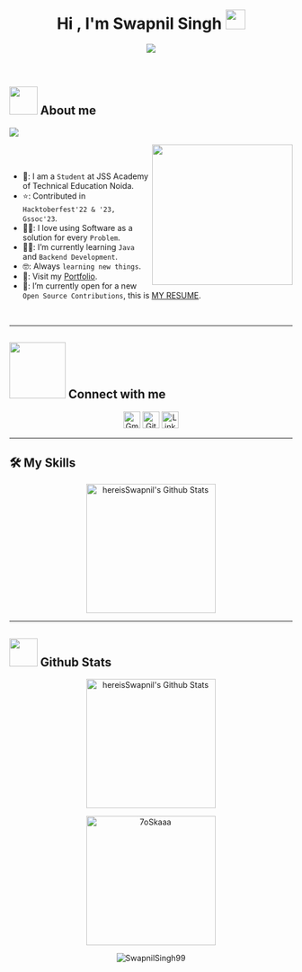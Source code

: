 <h1 align="center">Hi , I'm Swapnil Singh <img src="https://media.giphy.com/media/hvRJCLFzcasrR4ia7z/giphy.gif" width="35"></h1>
<p align="center">
  <img src="https://readme-typing-svg.herokuapp.com?font=Time+New+Roman&color=%23C8BE25&size=25&center=true&vCenter=true&width=600&height=100&lines=Computer+Science+Student;HacktoberFest+2023;Hackerrank+Python+(5⭐);Code+Chef+(2⭐);Always+learning+new+things">
</p>
<br>
	
## <picture><img src = "https://github.com/hereisSwapnil/hereisSwapnil/blob/main/Images/about_me.gif?raw=true" width = 50px></picture> About me
<img src="https://visitcount.itsvg.in/api?id=hereisSwapnil&label=Profile%20Views&color=6&icon=5&pretty=true" align="center"/>

<picture> <img align="right" src="https://github.com/hereisSwapnil/hereisSwapnil/blob/main/Images/Right_Side.gif?raw=true" width = 250px></picture>

<br><br>

- 🏫: I am a `Student` at JSS Academy of Technical Education Noida.
- ⭐: Contributed in `Hacktoberfest'22 & '23, Gssoc'23`.
- 👨‍💻: I love using Software as a solution for every `Problem`.
- 👨‍🎓: I’m currently learning `Java` and `Backend Development`.
- 🤓: Always `learning new things`.
- 📗: Visit my [Portfolio](https://hereisSwapnil.github.io/portfolio/).
- 🤔: I’m currently open for a new `Open Source Contributions`, this is [MY RESUME](https://github.com/hereisSwapnil/hereisSwapnil/blob/main/Resume%20Swapnil%20Singh.pdf).
<br>

---

## <picture> <img src="https://github.com/hereisSwapnil/hereisSwapnil/blob/main/Images/Connect-with-me.gif?raw=true" width="100px"> </picture> Connect with me
<p align="center">
	<a href="mailto:swapnilskumar99@gmail.com"><img  height = 30px; img src="https://img.shields.io/badge/gmail-%23EA4335.svg?style=plastic&logo=gmail&logoColor=white" target="_blank" alt="Gmail"/></a>
	<a href="https://github.com/hereisSwapnil"><img height = 30px; src="https://img.shields.io/badge/github-%23181717.svg?style=plastic&logo=github&logoColor=white " target="_blank" alt="GitHub"/></a>
	<a href="https://www.linkedin.com/in/SwapnilSingh99/"><img  height = 30px; src="https://img.shields.io/badge/linkedin-%230A66C2.svg?style=plastic&logo=linkedin&logoColor=white" target="_blank" alt="LinkedIn"/></a>
</p>

---

## 🛠️ My Skills

<p align="center">
	    <img alt="hereisSwapnil's Github Stats" src="https://skillicons.dev/icons?i=html,css,js,react,nodejs,mongodb,python,java,cpp,c,firebase" height="230px"/> 

---

## <picture> <img src = "https://github.com/hereisSwapnil/hereisSwapnil/blob/main/Images/Statistics.gif?raw=true" width = 50px>  </picture> Github Stats

<p align="center">
	    <img alt="hereisSwapnil's Github Stats" src="https://github-readme-stats.vercel.app/api?username=hereisSwapnil&show_icons=true&count_private=true&locale=en&theme=dark&layout=compact" height="230px"/>
</p>
<p align="center">
	  <img src="https://github-readme-stats.vercel.app/api/top-langs?username=hereisSwapnil&layout=compact&show_icons=true&locale=en&theme=dark" alt="7oSkaaa" height="230px"/>
<div align="center">
<p><img align="center" src="https://github-readme-streak-stats.herokuapp.com/?user=hereisSwapnil&theme=dark" alt="SwapnilSingh99" /></p>
</div>
</p>
<br/>


